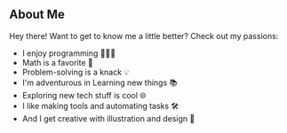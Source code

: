 ## About Me
Hey there! Want to get to know me a little better? Check out my passions:  
- I enjoy programming 👩🏻‍💻  
- Math is a favorite 🧮  
- Problem-solving is a knack 💡  
- I'm adventurous in Learning new things 📚  
- Exploring new tech stuff is cool 🌐  
- I like making tools and automating tasks 🛠️  
- And I get creative with illustration and design 🎨
